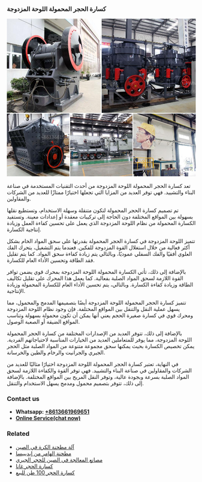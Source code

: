<h3>كسارة الحجر المحمولة اللوحة المزدوجة</h3><img src='1701852735.jpg' alt=''><p>تعد كسارة الحجر المحمولة اللوحة المزدوجة من أحدث التقنيات المستخدمة في صناعة البناء والتشييد. فهي توفر العديد من المزايا التي تجعلها اختيارًا ممتازًا للعديد من الشركات والمقاولين.</p><p>تم تصميم كسارة الحجر المحمولة لتكون متنقلة وسهلة الاستخدام، وتستطيع نقلها بسهولة بين المواقع المختلفة دون الحاجة إلى تركيبات معقدة أو إعدادات معينة. وتستفيد الكسارة المحمولة من نظام اللوحة المزدوجة الذي يعمل على تحسين كفاءة العمل وزيادة إنتاجية الكسارة.</p><p>تتميز اللوحة المزدوجة في كسارة الحجر المحمولة بقدرتها على سحق المواد الخام بشكل أكثر فعالية من خلال استغلال القوة المزدوجة للفكين. فعندما يتم التشغيل، يتحرك الفك العلوي أفقيًا والفك السفلي عموديًا، وبالتالي يتم زيادة كفاءة سحق المواد. كما يتم تقليل فقد الطاقة وتحسين الأداء العام للكسارة.</p><p>بالإضافة إلى ذلك، تأتي الكسارة المحمولة اللوحة المزدوجة بمحرك قوي يضمن توافر القوة اللازمة لسحق المواد الصلبة بفعالية. كما يعمل هذا المحرك على تقليل تكاليف الطاقة وزيادة كفاءة الكسارة. وبالتالي، يتم تحسين الأداء العام للكسارة المحمولة وزيادة الإنتاجية.</p><p>تتميز كسارة الحجر المحمولة اللوحة المزدوجة أيضًا بتصميمها المدمج والمحمول، مما يسهل عملية النقل والتنقل بين المواقع المختلفة. فإن وجود نظام اللوحة المزدوجة ومحرك قوي في كسارة صغيرة الحجم يعني أنها يمكن أن تكون محمولة بسهولة وتناسب المواقع الضيقة أو الصعبة الوصول.</p><p>بالإضافة إلى ذلك، تتوفر العديد من الإصدارات المختلفة من كسارة الحجر المحمولة اللوحة المزدوجة، مما يوفر للمتعاملين العديد من الخيارات المناسبة لاحتياجاتهم الفردية. يمكن تخصيص الكسارة بحيث يمكنها سحق مجموعة متنوعة من المواد الصلبة مثل الحجر الجيري والجرانيت والرخام والطين والخرسانة.</p><p>في النهاية، تعتبر كسارة الحجر المحمولة اللوحة المزدوجة اختيارًا مثاليًا للعديد من الشركات والمقاولين في صناعة البناء والتشييد. فهي توفر القوة والكفاءة اللازمة لسحق المواد الصلبة بسرعة وبجودة عالية، وتوفر النقل المريح بين المواقع المختلفة. بالإضافة إلى ذلك، تتوفر بتصميم محمول ومدمج يسهل الاستخدام والتنقل.</p><h3>Contact us</h3><ul><li><strong>Whatsapp:&nbsp;<a href="https://wa.me/8613661969651">+8613661969651</a></strong></li><li><a href="https://swt.shibang-china.com/?git&amp;zhl&amp;كسارة الحجر المحمولة اللوحة المزدوجة"><strong>Online Service(chat now)</strong></a></li></ul><h3>Related</h3><ul><li><a href='آلة مطحنة الكرة في الصين.md'>آلة مطحنة الكرة في الصين</a></li><li><a href='مطحنة الهامر من إيديبيسا.md'>مطحنة الهامر من إيديبيسا</a></li><li><a href='مصانع المعالجة في الصين للحجر الجيري.md'>مصانع المعالجة في الصين للحجر الجيري</a></li><li><a href='كسارة الحجر غانا.md'>كسارة الحجر غانا</a></li><li><a href='كسارة الحجر 100 طن للبيع.md'>كسارة الحجر 100 طن للبيع</a></li></ul>
